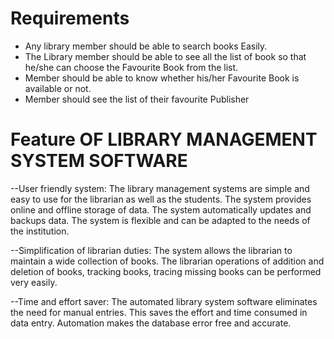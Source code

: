 # Requirements
- Any library member should be able to search books Easily.
- The Library member should be able to see all the list of book so that he/she can choose the Favourite Book from the list.
- Member should be able to know whether his/her Favourite Book is available or not.
- Member should see the list of their favourite Publisher

# Feature OF LIBRARY MANAGEMENT SYSTEM SOFTWARE

--User friendly system:
The library management systems are simple and easy to use for the librarian as well as the students. The system provides online and offline storage of data. The system automatically updates and backups data. The system is flexible and can be adapted to the needs of the institution.

--Simplification of librarian duties:
The system allows the librarian to maintain a wide collection of books. The librarian operations of addition and deletion of books, tracking books, tracing missing books can be performed very easily.

--Time and effort saver:
The automated library system software eliminates the need for manual entries. This saves the effort and time consumed in data entry. Automation makes the database error free and accurate.
